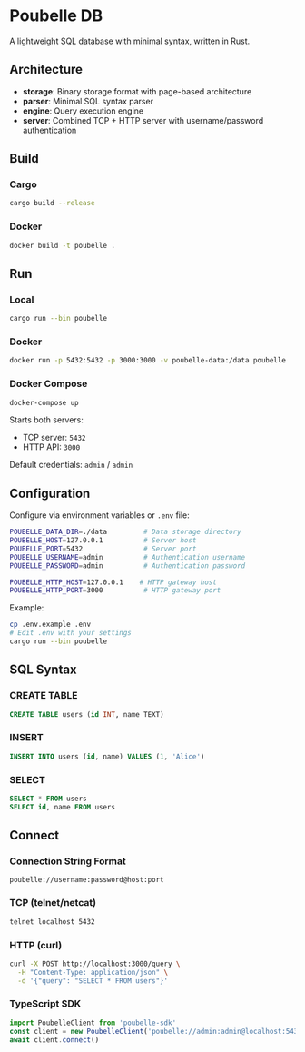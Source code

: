# Poubelle DB

A lightweight SQL database with minimal syntax, written in Rust.

## Architecture

- **storage**: Binary storage format with page-based architecture
- **parser**: Minimal SQL syntax parser
- **engine**: Query execution engine
- **server**: Combined TCP + HTTP server with username/password authentication

## Build

### Cargo

```bash
cargo build --release
```

### Docker

```bash
docker build -t poubelle .
```

## Run

### Local

```bash
cargo run --bin poubelle
```

### Docker

```bash
docker run -p 5432:5432 -p 3000:3000 -v poubelle-data:/data poubelle
```

### Docker Compose

```bash
docker-compose up
```

Starts both servers:

- TCP server: `5432`
- HTTP API: `3000`

Default credentials: `admin` / `admin`

## Configuration

Configure via environment variables or `.env` file:

```bash
POUBELLE_DATA_DIR=./data         # Data storage directory
POUBELLE_HOST=127.0.0.1          # Server host
POUBELLE_PORT=5432               # Server port
POUBELLE_USERNAME=admin          # Authentication username
POUBELLE_PASSWORD=admin          # Authentication password

POUBELLE_HTTP_HOST=127.0.0.1    # HTTP gateway host
POUBELLE_HTTP_PORT=3000          # HTTP gateway port
```

Example:

```bash
cp .env.example .env
# Edit .env with your settings
cargo run --bin poubelle
```

## SQL Syntax

### CREATE TABLE

```sql
CREATE TABLE users (id INT, name TEXT)
```

### INSERT

```sql
INSERT INTO users (id, name) VALUES (1, 'Alice')
```

### SELECT

```sql
SELECT * FROM users
SELECT id, name FROM users
```

## Connect

### Connection String Format

```
poubelle://username:password@host:port
```

### TCP (telnet/netcat)

```bash
telnet localhost 5432
```

### HTTP (curl)

```bash
curl -X POST http://localhost:3000/query \
  -H "Content-Type: application/json" \
  -d '{"query": "SELECT * FROM users"}'
```

### TypeScript SDK

```typescript
import PoubelleClient from 'poubelle-sdk'
const client = new PoubelleClient('poubelle://admin:admin@localhost:5432')
await client.connect()
```
